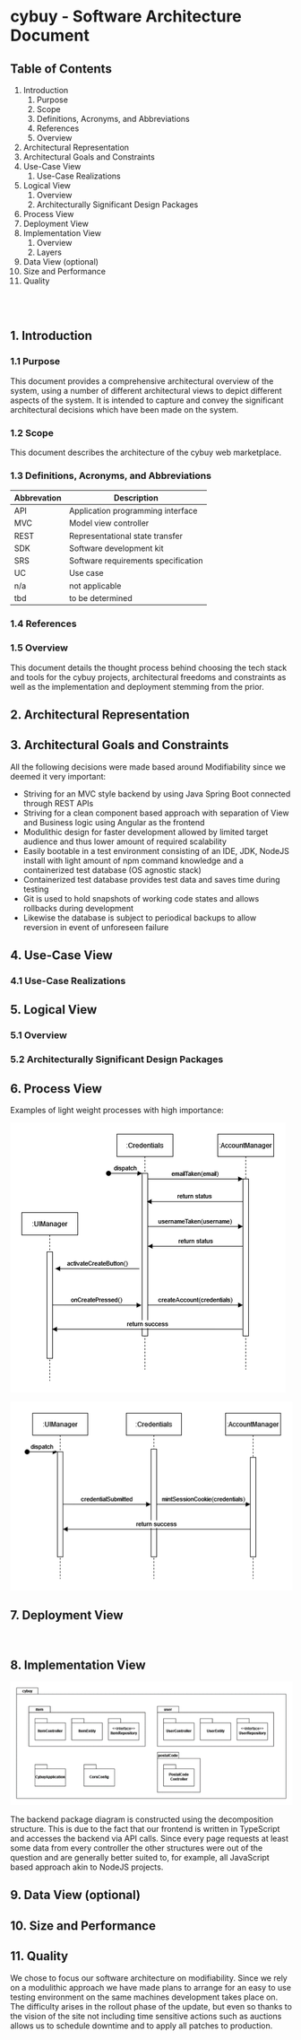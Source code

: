 # cybuy - Software Architecture Document

## Table of Contents
1.	Introduction
    1.	Purpose
    2.	Scope
    3.	Definitions, Acronyms, and Abbreviations
    4.	References
    5.	Overview
2.	Architectural Representation
3.	Architectural Goals and Constraints
4.	Use-Case View
    1.	Use-Case Realizations
5.	Logical View
    1.	Overview
    2. Architecturally Significant Design Packages
6.	Process View
7.	Deployment View
8.	Implementation View
    1.	Overview
    2.	Layers
9.	Data View (optional)
10.	Size and Performance
11.	Quality

<br />
<br />

## 1.	Introduction
### 1.1	Purpose
This document provides a comprehensive architectural overview of the system, using a number of different architectural views to depict different aspects of the system. It is intended to capture and convey the significant architectural decisions which have been made on the system.

### 1.2	Scope
This document describes the architecture of the cybuy web marketplace.

### 1.3	Definitions, Acronyms, and Abbreviations
| Abbrevation | Description                            |
| ----------- | -------------------------------------- |
| API         | Application programming interface      |
| MVC         | Model view controller                  |
| REST        | Representational state transfer        |
| SDK         | Software development kit               |
| SRS         | Software requirements specification    |
| UC          | Use case                               |
| n/a         | not applicable                         |
| tbd         | to be determined                       |

### 1.4	References

### 1.5	Overview
This document details the thought process behind choosing the tech stack and tools for the cybuy projects, architectural freedoms and constraints as well as the implementation and deployment stemming from the prior.


## 2.	Architectural Representation 


## 3.	Architectural Goals and Constraints 
All the following decisions were made based around Modifiability since we deemed it very important:
-	Striving for an MVC style backend by using Java Spring Boot connected through REST APIs
-	Striving for a clean component based approach with separation of View and Business logic using Angular as the frontend
-	Modulithic design for faster development allowed by limited target audience and thus lower amount of required scalability
-	Easily bootable in a test environment consisting of an IDE, JDK, NodeJS install with light amount of npm command knowledge and a containerized test database (OS agnostic stack)
-	Containerized test database provides test data and saves time during testing
-	Git is used to hold snapshots of working code states and allows rollbacks during development
-	Likewise the database is subject to periodical backups to allow reversion in event of unforeseen failure

## 4.	Use-Case View


### 4.1	Use-Case Realizations


## 5.	Logical View


### 5.1	Overview

### 5.2	Architecturally Significant Design Packages


## 6.	Process View 
Examples of light weight processes with high importance:

![Sequence Diagram Account Creation](/resources/sequence_diagrams/SequenceDiagramAccountCreation.png)

![Sequence Diagram Logging In](/resources/sequence_diagrams/SequenceDiagramLogginIn.png)

## 7.	Deployment View 
 
## 8.	Implementation View
![Package Diagram](/resources/PackageDiagram.png)

The backend package diagram is constructed using the decomposition structure.
This is due to the fact that our frontend is written in TypeScript and accesses the backend via API calls. Since every page requests at least some data from every controller the other structures were out of the question and are generally better suited to, for example, all JavaScript based approach akin to NodeJS projects.

## 9.	Data View (optional)

## 10.	Size and Performance

## 11.	Quality 
We chose to focus our software architecture on modifiability. Since we rely on a modulithic approach we have made plans to arrange for an easy to use testing environment on the same machines development takes place on. The difficulty arises in the rollout phase of the update, but even so thanks to the vision of the site not including time sensitive actions such as auctions allows us to schedule downtime and to apply all patches to production. 